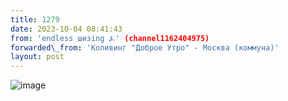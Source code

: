 ```yaml
---
title: 1279
date: 2023-10-04 08:41:43
from: 'endless шизing ⍼' (channel1162404975)
forwarded\_from: 'Коливинг "Доброе Утро" - Москва (коммуна)'
layout: post
---
```


![image](photos/photo_181@04-10-2023_08-41-43.jpg)


